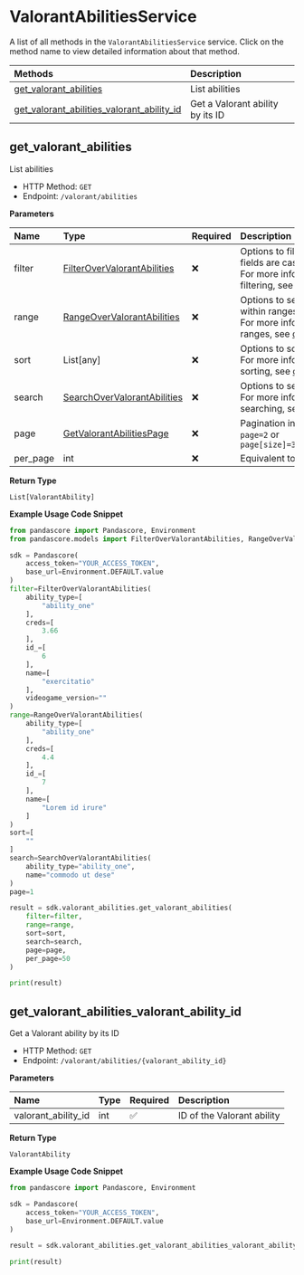 # ValorantAbilitiesService

A list of all methods in the `ValorantAbilitiesService` service. Click on the method name to view detailed information about that method.

| Methods                                                                                   | Description                      |
| :---------------------------------------------------------------------------------------- | :------------------------------- |
| [get_valorant_abilities](#get_valorant_abilities)                                         | List abilities                   |
| [get_valorant_abilities_valorant_ability_id](#get_valorant_abilities_valorant_ability_id) | Get a Valorant ability by its ID |

## get_valorant_abilities

List abilities

- HTTP Method: `GET`
- Endpoint: `/valorant/abilities`

**Parameters**

| Name     | Type                                                                    | Required | Description                                                                                                                                         |
| :------- | :---------------------------------------------------------------------- | :------- | :-------------------------------------------------------------------------------------------------------------------------------------------------- |
| filter   | [FilterOverValorantAbilities](../models/FilterOverValorantAbilities.md) | ❌       | Options to filter results. String fields are case sensitive <br/>For more information on filtering, see [docs](/docs/filtering-and-sorting#filter). |
| range    | [RangeOverValorantAbilities](../models/RangeOverValorantAbilities.md)   | ❌       | Options to select results within ranges <br/>For more information on ranges, see [docs](/docs/filtering-and-sorting#range).                         |
| sort     | List[any]                                                               | ❌       | Options to sort results <br/>For more information on sorting, see [docs](/docs/filtering-and-sorting#sort).                                         |
| search   | [SearchOverValorantAbilities](../models/SearchOverValorantAbilities.md) | ❌       | Options to search results <br/>For more information on searching, see [docs](/docs/filtering-and-sorting#search).                                   |
| page     | [GetValorantAbilitiesPage](../models/GetValorantAbilitiesPage.md)       | ❌       | Pagination in the form of `page=2` or `page[size]=30&page[number]=2`                                                                                |
| per_page | int                                                                     | ❌       | Equivalent to `page[size]`                                                                                                                          |

**Return Type**

`List[ValorantAbility]`

**Example Usage Code Snippet**

```python
from pandascore import Pandascore, Environment
from pandascore.models import FilterOverValorantAbilities, RangeOverValorantAbilities, SearchOverValorantAbilities

sdk = Pandascore(
    access_token="YOUR_ACCESS_TOKEN",
    base_url=Environment.DEFAULT.value
)
filter=FilterOverValorantAbilities(
    ability_type=[
        "ability_one"
    ],
    creds=[
        3.66
    ],
    id_=[
        6
    ],
    name=[
        "exercitatio"
    ],
    videogame_version=""
)
range=RangeOverValorantAbilities(
    ability_type=[
        "ability_one"
    ],
    creds=[
        4.4
    ],
    id_=[
        7
    ],
    name=[
        "Lorem id irure"
    ]
)
sort=[
    ""
]
search=SearchOverValorantAbilities(
    ability_type="ability_one",
    name="commodo ut dese"
)
page=1

result = sdk.valorant_abilities.get_valorant_abilities(
    filter=filter,
    range=range,
    sort=sort,
    search=search,
    page=page,
    per_page=50
)

print(result)
```

## get_valorant_abilities_valorant_ability_id

Get a Valorant ability by its ID

- HTTP Method: `GET`
- Endpoint: `/valorant/abilities/{valorant_ability_id}`

**Parameters**

| Name                | Type | Required | Description                |
| :------------------ | :--- | :------- | :------------------------- |
| valorant_ability_id | int  | ✅       | ID of the Valorant ability |

**Return Type**

`ValorantAbility`

**Example Usage Code Snippet**

```python
from pandascore import Pandascore, Environment

sdk = Pandascore(
    access_token="YOUR_ACCESS_TOKEN",
    base_url=Environment.DEFAULT.value
)

result = sdk.valorant_abilities.get_valorant_abilities_valorant_ability_id(valorant_ability_id=1)

print(result)
```

<!-- This file was generated by liblab | https://liblab.com/ -->

